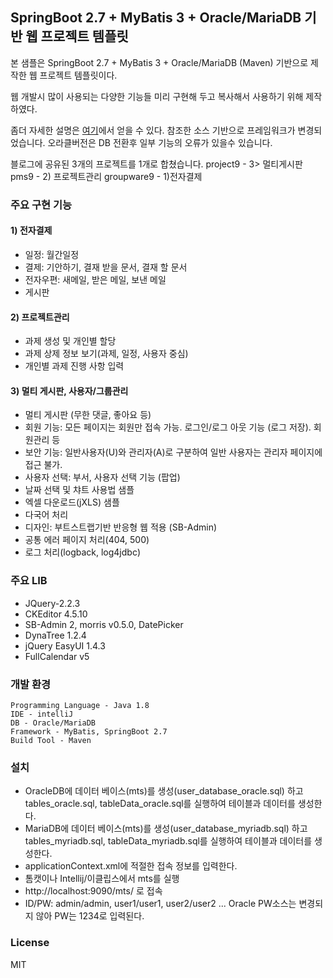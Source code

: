 ## SpringBoot 2.7 + MyBatis 3 + Oracle/MariaDB 기반 웹 프로젝트 템플릿 ##
본 샘플은  SpringBoot 2.7 + MyBatis 3 + Oracle/MariaDB (Maven) 기반으로  제작한 웹 프로젝트 템플릿이다.

웹 개발시 많이 사용되는 다양한 기능들 미리 구현해 두고 복사해서 사용하기 위해 제작하였다.

좀더 자세한 설명은 [여기](http://forest71.tistory.com/78)에서 얻을 수 있다.
참조한 소스 기반으로 프레임워크가 변경되었습니다.
오라클버전은 DB 전환후 일부 기능의 오류가 있을수 있습니다.

블로그에 공유된 3개의 프로젝트를 1개로 합쳤습니다.
project9 - 3> 멀티게시판
pms9 - 2) 프로젝트관리
groupware9 - 1)전자결제

### 주요 구현 기능 ###
#### 1) 전자결제 
- 일정: 월간일정
- 결제: 기안하기, 결재 받을 문서, 결재 할 문서
- 전자우편: 새메일, 받은 메일, 보낸 메일
- 게시판
#### 2) 프로젝트관리
- 과제 생성 및 개인별 할당
- 과제 상제 정보 보기(과제, 일정, 사용자 중심)
- 개인별 과제 진행 사항 입력
#### 3) 멀티 게시판, 사용자/그룹관리
- 멀티 게시판 (무한 댓글, 좋아요 등)
- 회원 기능: 모든 페이지는 회원만 접속 가능. 로그인/로그 아웃 기능 (로그 저장). 회원관리 등
- 보안 기능: 일반사용자(U)와 관리자(A)로 구분하여 일반 사용자는 관리자 페이지에 접근 불가.
- 사용자 선택: 부서, 사용자 선택 기능 (팝업)
- 날짜 선택 및 챠트 사용법 샘플
- 엑셀 다운로드(jXLS) 샘플
- 다국어 처리
- 디자인: 부트스트랩기반 반응형 웹 적용 (SB-Admin)
- 공통 에러 페이지 처리(404, 500)
- 로그 처리(logback, log4jdbc)

### 주요 LIB  ###
- JQuery-2.2.3
- CKEditor 4.5.10 
- SB-Admin 2, morris v0.5.0, DatePicker
- DynaTree 1.2.4
- jQuery EasyUI 1.4.3
- FullCalendar v5 

### 개발 환경 ###
    Programming Language - Java 1.8
    IDE - intelliJ
    DB - Oracle/MariaDB
    Framework - MyBatis, SpringBoot 2.7
    Build Tool - Maven

### 설치 ###
- OracleDB에 데이터 베이스(mts)를 생성(user_database_oracle.sql) 하고 tables_oracle.sql, tableData_oracle.sql를 실행하여 테이블과 데이터를 생성한다.
- MariaDB에 데이터 베이스(mts)를 생성(user_database_myriadb.sql) 하고 tables_myriadb.sql, tableData_myriadb.sql를 실행하여 테이블과 데이터를 생성한다.
- applicationContext.xml에 적절한 접속 정보를 입력한다.
- 톰캣이나 Intellij/이클립스에서 mts를 실행
- http://localhost:9090/mts/ 로 접속
- ID/PW: admin/admin, user1/user1, user2/user2 ...
  Oracle PW소스는 변경되지 않아 PW는 1234로 입력된다.
### License ###
MIT
  
  
